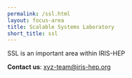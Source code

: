 ```yaml
---
permalink: /ssl.html
layout: focus-area
title: Scalable Systems Laboratory
short_title: ssl
---
```


  SSL is an important area within IRIS-HEP

  **Contact us**: [xyz-team@iris-hep.org](mailto:xyz-team@iris-hep.org)


